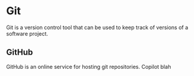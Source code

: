 # Git

Git is a version control tool that can be used to keep track of versions of a software project.

## GitHub

GitHub is an online service for hosting git repositories. Copilot blah
